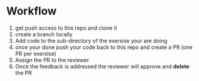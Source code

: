 # Workflow
1) get push access to this repo and clone it
2) create a branch locally
3) Add code to the sub-directory of the exersise your are doing
4) once your done push your code back to this repo and create a PR (one PR per exersise)
5) Assign the PR to the reviewer
6) Once the feedback is addressed the reviewer will approve and **delete** the PR
